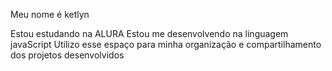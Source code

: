 Meu nome é ketlyn

Estou estudando na ALURA
Estou me desenvolvendo na linguagem javaScript
Utilizo esse espaço para minha organização e compartilhamento dos projetos desenvolvidos

